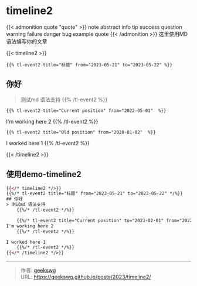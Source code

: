 # timeline2

{{< admonition quote "quote" >}}
note abstract info tip success question warning failure danger bug example quote
{{< /admonition >}}
这里使用MD语法编写你的文章
<!--more-->

{{< timeline2 >}}

    {{% tl-event2 title="标题" from="2023-05-21" to="2023-05-22" %}}
## 你好

> 测试md 语法支持
    {{% /tl-event2 %}}

    {{% tl-event2 title="Current position" from="2022-05-01"  %}}
I'm working here 2
    {{% /tl-event2 %}}

    {{% tl-event2 title="Old position" from="2020-01-02"  %}}
I worked here 1
    {{% /tl-event2 %}}

{{< /timeline2 >}}

## 使用demo-timeline2

```html { title="timeline2-demo" }
{{</* timeline2 */>}}
{{%/* tl-event2 title="标题" from="2023-05-21" to="2023-05-22" */%}}
## 你好
> 测试md 语法支持
    {{%/* /tl-event2 */%}}

    {{%/* tl-event2 title="Current position" to="2023-02-01" from="2022-05-01"  */%}}
I'm working here 2
    {{%/* /tl-event2 */%}}

I worked here 1
    {{%/* /tl-event2 */%}}
{{</* /timeline2 */>}}
```


---

> 作者: [geekswg](https://geekswg.github.io)  
> URL: https://geekswg.github.io/posts/2023/timeline2/  

